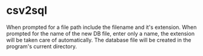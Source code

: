# csv2sql

When prompted for a file path include the filename and it's extension. When prompted for the name of the new DB file, enter only a name, the extension will be taken care of automatically. The database file will be created in the program's current directory.
